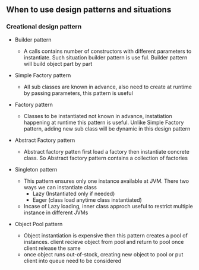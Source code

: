 ## When to use design patterns and situations

### Creational design pattern
 - Builder pattern 
    - A calls contains number of constructors with different parameters to instantiate. Such situation builder pattern is use  ful. Builder pattern will build object part by part
    
 - Simple Factory pattern 
    - All sub classes are known in advance, also need to create at runtime by passing parameters, this pattern is useful
 - Factory pattern 
    - Classes to be instantiated not known in advance, instatiation happening at runtime this pattern is useful. Unlike 
     Simple Factory pattern, adding new sub class will be dynamic in this design pattern 

 - Abstract Factory pattern 
    - Abstract factory patten first load a factory then instantiate concrete class. So Abstract factory pattern contains a collection of factories

 - Singleton pattern 
    - This pattern ensures only one instance available at JVM. There two ways we can instantiate class 
        - Lazy (Instantiated only if needed)
        - Eager (class load anytime class instantiated)
    - Incase of Lazy loading, inner class approch useful to restrict multiple instance in different JVMs
    
 - Object Pool pattern 
    - Object instantiation is expensive then this pattern creates a pool of instances. client recieve object from pool and return to pool once client release the same 
    - once object runs out-of-stock, creating new object to pool or put client into queue need to be considered
